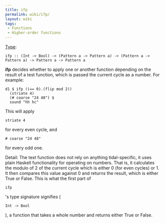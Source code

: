 ```yaml
---
title: ifp
permalink: wiki/ifp/
layout: wiki
tags:
 - Functions
 - Higher-order functions
---
```


[Type](/wiki/Type_signature "wikilink"):

    ifp :: (Int -> Bool) -> (Pattern a -> Pattern a) -> (Pattern a -> Pattern a) -> Pattern a -> Pattern a

**ifp** decides whether to apply one or another function depending on
the result of a test function, which is passed the current cycle as a
number. For example:

    d1 $ ifp ((== 0).(flip mod 2))
      (striate 4)
      (# coarse "24 48") $
      sound "hh hc"

This will apply

    striate 4

for every even cycle, and

    # coarse "24 48"

for every odd one.

Detail: The test function does not rely on anything tidal-specific, it
uses plain Haskell functionality for operating on numbers. That is, it
calculates the modulo of 2 of the current cycle which is either 0 (for
even cycles) or 1. It then compares this value against 0 and returns the
result, which is either True or False. This is what the first part of

    ifp

's type signature signifies (

    Int -> Bool

), a function that takes a whole number and returns either True or
False.
